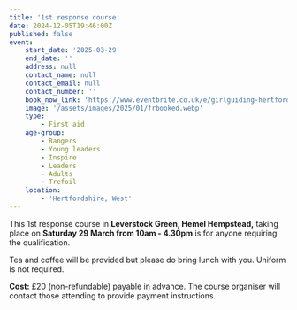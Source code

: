 ```yaml
---
title: '1st response course'
date: 2024-12-05T19:46:00Z
published: false
event:
    start_date: '2025-03-29'
    end_date: ''
    address: null
    contact_name: null
    contact_email: null
    contact_number: ''
    book_now_link: 'https://www.eventbrite.co.uk/e/girlguiding-hertfordshire-1st-response-course-tickets-1012788326147?aff=oddtdtcreator'
    image: '/assets/images/2025/01/frbooked.webp'
    type:
        - First aid
    age-group:
        - Rangers
        - Young leaders
        - Inspire
        - Leaders
        - Adults
        - Trefoil
    location:
        - 'Hertfordshire, West'
---
```

This 1st response course in **Leverstock Green, Hemel Hempstead,** taking place on **Saturday 29 March from 10am - 4.30pm** is for anyone requiring the qualification.

Tea and coffee will be provided but please do bring lunch with you.  Uniform is not required.

**Cost:** £20 (non-refundable) payable in advance. The course organiser will contact those attending to provide payment instructions.
